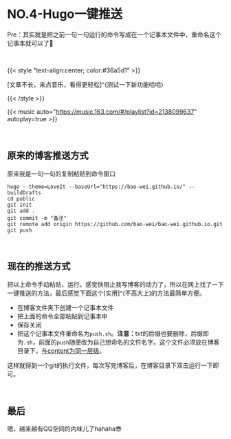 # NO.4-Hugo一键推送


Pre：其实就是把之前一句一句运行的命令写成在一个记事本文件中，重命名这个记事本就可以了:rofl:

<!--more-->

<br/>

{{< style "text-align:center; color:#36a5d1" >}}

[文章不长，来点音乐，看得更轻松]^(测试一下新功能哈哈)

{{< /style >}}

{{< music auto="https://music.163.com/#/playlist?id=2138099637" autoplay=true >}}

<br/>

## 原来的博客推送方式

原来我是一句一句的复制粘贴到命令窗口

~~~
hugo --theme=LoveIt --baseUrl="https://bao-wei.github.io/" --buildDrafts
cd public
git init
git add .
git commit -m "备注"
git remote add origin https://github.com/bao-wei/bao-wei.github.io.git
git push
~~~

<br/>

## 现在的推送方式

把以上命令手动粘贴，运行。感觉快阻止我写博客的动力了，所以在网上找了一下一键推送的方法，最后感觉下面这个[实用]^(不高大上)的方法最简单方便。

- 在博客文件夹下创建一个记事本文件
- 把上面的命令全部粘贴到记事本中
- 保存关闭
- 把这个记事本文件重命名为`push.sh`。<strong>注意：</strong>txt的后缀也要删除，后缀即为`.sh`，前面的`push`随便改为自己想命名的文件名字。这个文件必须放在博客目录下，<u>与content为同一层级</u>。

这样就得到一个git的执行文件，每次写完博客后，在博客目录下双击运行一下即可。

<br/>

## 最后

嗯，越来越有QQ空间的内味儿了​h​ah​ah​a:sunglasses:
